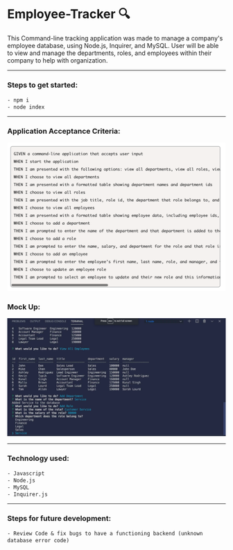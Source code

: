 # Employee-Tracker :mag:

This Command-line tracking application was made to manage a company's employee database, using Node.js, Inquirer, and MySQL. User will be able to view and manage the departments, roles, and employees within their company to help with organization.

---

### **Steps to get started:**
```
- npm i
- node index
```
---

### **Application Acceptance Criteria:**
![Image of Project](./public/images/cret.png)

### **Mock Up:**
![Image of Project](./public/images/mockupsql.png)



---
### **Technology used:**
```
- Javascript
- Node.js
- MySQL
- Inquirer.js
```

---

### **Steps for future development:**
```
- Review Code & fix bugs to have a functioning backend (unknown database error code)
```
